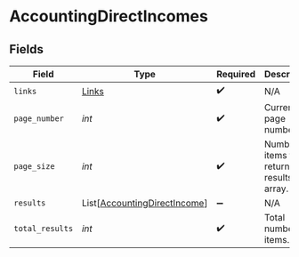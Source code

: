 # AccountingDirectIncomes


## Fields

| Field                                                                         | Type                                                                          | Required                                                                      | Description                                                                   |
| ----------------------------------------------------------------------------- | ----------------------------------------------------------------------------- | ----------------------------------------------------------------------------- | ----------------------------------------------------------------------------- |
| `links`                                                                       | [Links](../../models/shared/links.md)                                         | :heavy_check_mark:                                                            | N/A                                                                           |
| `page_number`                                                                 | *int*                                                                         | :heavy_check_mark:                                                            | Current page number.                                                          |
| `page_size`                                                                   | *int*                                                                         | :heavy_check_mark:                                                            | Number of items to return in results array.                                   |
| `results`                                                                     | List[[AccountingDirectIncome](../../models/shared/accountingdirectincome.md)] | :heavy_minus_sign:                                                            | N/A                                                                           |
| `total_results`                                                               | *int*                                                                         | :heavy_check_mark:                                                            | Total number of items.                                                        |